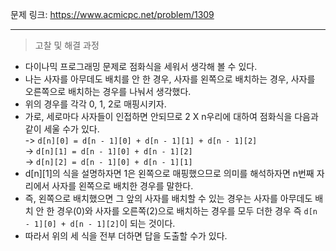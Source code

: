 문제 링크: https://www.acmicpc.net/problem/1309
- - -
> 고찰 및 해결 과정
- 다이나믹 프로그래밍 문제로 점화식을 세워서 생각해 볼 수 있다.  
- 나는 사자를 아무데도 배치를 안 한 경우, 사자를 왼쪽으로 배치하는 경우, 사자를 오른쪽으로 배치하는 경우를 나눠서 생각했다.  
- 위의 경우를 각각 0, 1, 2로 매핑시키자.  
- 가로, 세로마다 사자들이 인접하면 안되므로 2 X n우리에 대하여 점화식을 다음과 같이 세울 수가 있다.  
  -> ```d[n][0] = d[n - 1][0] + d[n - 1][1] + d[n - 1][2]```  
  -> ```d[n][1] = d[n - 1][0] + d[n - 1][2]```  
  -> ```d[n][2] = d[n - 1][0] + d[n - 1][1]```  
- d[n][1]의 식을 설명하자면 1은 왼쪽으로 매핑했으므로 의미를 해석하자면 n번째 자리에서 사자를 왼쪽으로 배치한 경우를 말한다.  
- 즉, 왼쪽으로 배치했으면 그 앞의 사자를 배치할 수 있는 경우는 사자를 아무데도 배치 안 한 경우(0)와 사자를 오른쪽(2)으로 배치하는 경우를 모두 더한 경우 즉 ```d[n - 1][0] + d[n - 1][2]```이 되는 것이다.  
- 따라서 위의 세 식을 전부 더하면 답을 도출할 수가 있다.  